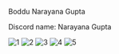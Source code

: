 Boddu Narayana Gupta

Discord name: Narayana Gupta


![1](https://github.com/user-attachments/assets/9fb44756-18e6-4ad3-a525-41401864bcfc)
![2](https://github.com/user-attachments/assets/855d19c3-58b2-4903-af43-d41010f0ea39)
![3](https://github.com/user-attachments/assets/7377c2fe-4201-414e-bbfa-afb7df697a67)
![4](https://github.com/user-attachments/assets/3b9a35ed-bae9-4475-b338-3e59c875315c)
![5](https://github.com/user-attachments/assets/199a5849-f8ba-4e86-a1a3-08c9251744f2)
